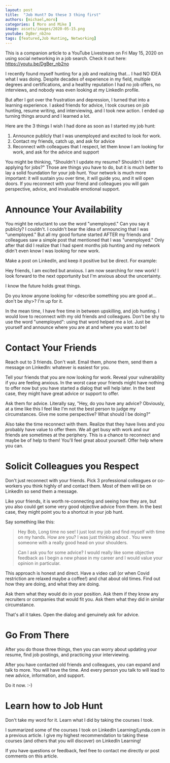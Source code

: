 ```yaml
---
layout: post
title:  "Job Hunt? Do these 3 thing first"
authors: [michael,moro]
categories: [ Moro and Mike ]
image: assets/images/2020-05-15.png
youtube: DgBer_nb2no
tags: [featured,Job Hunting, Networking]
---
```

This is a companion article to a YouTube Livestream on Fri May 15, 2020 on using social networking in a job search. Check it out here: <https://youtu.be/DgBer_nb2no>

I recently found myself hunting for a job and realizing that... I had NO IDEA what I was doing. Despite decades of experience in my field, multiple degrees and certifications, and a healthy reputation I had no job offers, no interviews, and nobody was even looking at my LinkedIn profile.

But after I got over the frustration and depression, I turned that into a learning experience. I asked friends for advice, I took courses on job hunting, resume writing, and interviewing, and I took new action. I ended up turning things around and I learned a lot.

Here are the 3 things I wish I had done as soon as I started my job hunt:

1. Announce publicly that I was unemployed and excited to look for work.
2. Contact my friends, catch up, and ask for advice
3. Reconnect with colleagues that I respect, let them know I am looking for work, and ask for the advice and support

You might be thinking, "Shouldn't I update my resume? Shouldn't I start applying for jobs?" Those are things you have to do, but it is much better to lay a solid foundation for your job hunt. Your network is much more important: it will sustain you over time, it will guide you, and it will open doors. If you reconnect with your friend and colleagues you will gain perspective, advice, and invaluable emotional support.

# Announce Your Availability
You might be reluctant to use the word "unemployed." Can you say it publicly? I couldn't. I couldn't bear the idea of announcing that I was "unemployed." But all my good fortune started AFTER my friends and colleagues saw a simple post that mentioned that I was "unemployed." Only after that did I realize that I had spent months job hunting and my network didn't even know I was looking for new work.

Make a post on LinkedIn, and keep it positive but be direct. For example:

Hey friends, I am excited but anxious. I am now searching 
for new work! I look forward to the next opportunity but 
I'm anxious about the uncertainty.

I know the future holds great things.

Do you know anyone looking for <describe something you 
are good at... don't be shy>? I'm up for it.

In the mean time, I have free time in between upskilling, 
and job hunting. I would love to reconnect with my old 
friends and colleagues.
Don't be shy to use the word "unemployed": using that word helped me a lot. Just be yourself and announce where you are at and where you want to be!

# Contact Your Friends
Reach out to 3 friends. Don't wait. Email them, phone them, send them a message on LinkedIn: whatever is easiest for you.

Tell your friends that you are now looking for work. Reveal your vulnerability if you are feeling anxious. In the worst case your friends might have nothing to offer now but you have started a dialog that will help later. In the best case, they might have great advice or support to offer.

Ask them for advice. Literally say, "Hey, do you have any advice? Obviously, at a time like this I feel like I'm not the best person to judge my circumstances. Give me some perspective? What should I be doing?"

Also take the time reconnect with them. Realize that they have lives and you probably have value to offer them. We all get busy with work and our friends are sometimes at the periphery. This is a chance to reconnect and maybe be of help to them! You'll feel great about yourself. Offer help where you can.

# Solicit Colleagues you Respect
Don't just reconnect with your friends. Pick 3 professional colleagues or co-workers you think highly of and contact them. Most of them will be on LinkedIn so send them a message.

Like your friends, it is worth re-connecting and seeing how they are, but you also could get some very good objective advice from them. In the best case, they might point you to a shortcut in your job hunt.

Say something like this:

> Hey Bob, Long time no see! I just lost my job 
> and find myself with time on my hands. How are 
> you? I was just thinking about <that project you
> worked on together>. You were someone with a 
> really good head on your shoulders.
> 
> Can I ask you for some advice? I would really 
> like some objective feedback as I begin a new 
> phase in my career and I would value your 
> opinion in particular. 

This approach is honest and direct. Have a video call (or when Covid restriction are relaxed maybe a coffee!) and chat about old times. Find out how they are doing, and what they are doing.

Ask them what they would do in your position. Ask them if they know any recruiters or companies that would fit you. Ask them what they did in similar circumstance.

That's all it takes. Open the dialog and genuinely ask for advice.

# Go From There
After you do those three things, then you can worry about updating your resume, find job postings, and practicing your interviewing.

After you have contacted old friends and colleagues, you can expand and talk to more. You will have the time. And every person you talk to will lead to new advice, information, and support.

Do it now. :-)

# Learn how to Job Hunt
Don't take my word for it. Learn what I did by taking the courses I took.

I summarized some of the courses I took on LinkedIn Learning/Lynda.com in a previous article. I give my highest recommendation to taking these courses (and others that you will discover) on LinkedIn Learning!

If you have questions or feedback, feel free to contact me directly or post comments on this article.